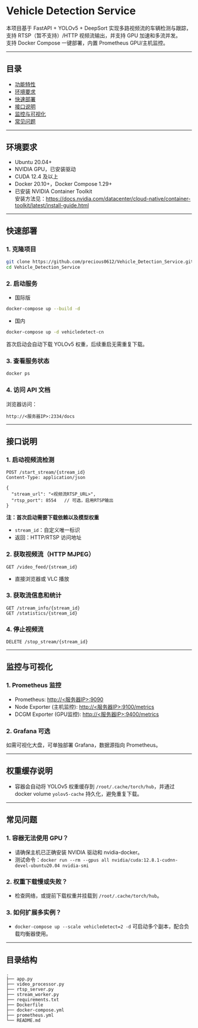 # Vehicle Detection Service

本项目基于 FastAPI + YOLOv5 + DeepSort 实现多路视频流的车辆检测与跟踪，支持 RTSP（暂不支持）/HTTP 视频流输出，并支持 GPU 加速和多流并发。  
支持 Docker Compose 一键部署，内置 Prometheus GPU/主机监控。

---

## 目录

- [功能特性](#功能特性)
- [环境要求](#环境要求)
- [快速部署](#快速部署)
- [接口说明](#接口说明)
- [监控与可视化](#监控与可视化)
- [常见问题](#常见问题)

---

## 环境要求

- Ubuntu 20.04+
- NVIDIA GPU，已安装驱动
- CUDA 12.4 及以上
- Docker 20.10+，Docker Compose 1.29+
- 已安装 NVIDIA Container Toolkit  
  安装方法见：https://docs.nvidia.com/datacenter/cloud-native/container-toolkit/latest/install-guide.html

---

## 快速部署

### 1. 克隆项目

```bash
git clone https://github.com/precious0612/Vehicle_Detection_Service.git
cd Vehicle_Detection_Service
```

### 2. 启动服务

- 国际版

```bash
docker-compose up --build -d
```

- 国内
 
```bash
docker-compose up -d vehicledetect-cn
```

首次启动会自动下载 YOLOv5 权重，后续重启无需重复下载。

### 3. 查看服务状态

```bash
docker ps
```

### 4. 访问 API 文档

浏览器访问：  
```
http://<服务器IP>:2334/docs
```

---

## 接口说明

### 1. 启动视频流检测

```http
POST /start_stream/{stream_id}
Content-Type: application/json

{
  "stream_url": "<视频流RTSP_URL>",
  "rtsp_port": 8554   // 可选，启用RTSP输出
}
```

**注：首次启动需要下载依赖以及模型权重**

- `stream_id`：自定义唯一标识
- 返回：HTTP/RTSP 访问地址

### 2. 获取视频流（HTTP MJPEG）

```http
GET /video_feed/{stream_id}
```

- 直接浏览器或 VLC 播放

### 3. 获取流信息和统计

```http
GET /stream_info/{stream_id}
GET /statistics/{stream_id}
```

### 4. 停止视频流

```http
DELETE /stop_stream/{stream_id}
```

---

## 监控与可视化

### 1. Prometheus 监控

- Prometheus: [http://<服务器IP>:9090](http://<服务器IP>:9090)
- Node Exporter (主机监控): [http://<服务器IP>:9100/metrics](http://<服务器IP>:9100/metrics)
- DCGM Exporter (GPU监控): [http://<服务器IP>:9400/metrics](http://<服务器IP>:9400/metrics)

### 2. Grafana 可选

如需可视化大盘，可单独部署 Grafana，数据源指向 Prometheus。

---

## 权重缓存说明

- 容器会自动将 YOLOv5 权重缓存到 `/root/.cache/torch/hub`，并通过 docker volume `yolov5-cache` 持久化，避免重复下载。

---

## 常见问题

### 1. 容器无法使用 GPU？

- 请确保主机已正确安装 NVIDIA 驱动和 nvidia-docker。
- 测试命令：`docker run --rm --gpus all nvidia/cuda:12.8.1-cudnn-devel-ubuntu20.04 nvidia-smi`

### 2. 权重下载慢或失败？

- 检查网络，或提前下载权重并挂载到 `/root/.cache/torch/hub`。

### 3. 如何扩展多实例？

- `docker-compose up --scale vehicledetect=2 -d` 可启动多个副本，配合负载均衡器使用。

---

## 目录结构

```
.
├── app.py
├── video_processor.py
├── rtsp_server.py
├── stream_worker.py
├── requirements.txt
├── Dockerfile
├── docker-compose.yml
├── prometheus.yml
└── README.md
```

